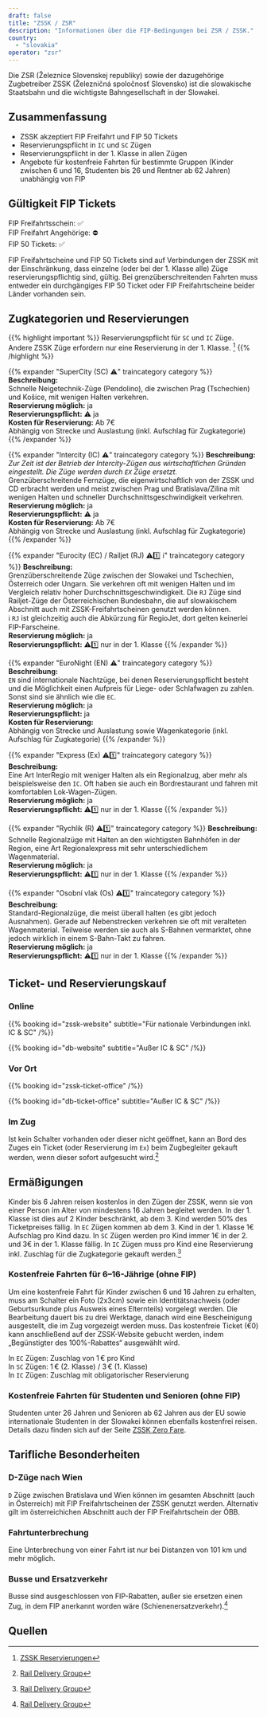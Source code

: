 ```yaml
---
draft: false
title: "ZSSK / ZSR"
description: "Informationen über die FIP-Bedingungen bei ZSR / ZSSK."
country:
  - "slovakia"
operator: "zsr"
---
```


Die ZSR (Železnice Slovenskej republiky) sowie der dazugehörige Zugbetreiber ZSSK (Železničná spoločnosť Slovensko) ist die slowakische Staatsbahn und die wichtigste Bahngesellschaft in der Slowakei.

## Zusammenfassung

- ZSSK akzeptiert FIP Freifahrt und FIP 50 Tickets
- Reservierungspflicht in `IC` und `SC` Zügen
- Reservierungspflicht in der 1. Klasse in allen Zügen
- Angebote für kostenfreie Fahrten für bestimmte Gruppen (Kinder zwischen 6 und 16, Studenten bis 26 und Rentner ab 62 Jahren) unabhängig von FIP

## Gültigkeit FIP Tickets

FIP Freifahrtsschein: ✅ \
FIP Freifahrt Angehörige: ⛔ \
FIP 50 Tickets: ✅

FIP Freifahrtscheine und FIP 50 Tickets sind auf Verbindungen der ZSSK mit der Einschränkung, dass einzelne (oder bei der 1. Klasse alle) Züge reservierungspflichtig sind, gültig. Bei grenzüberschreitenden Fahrten muss entweder ein durchgängiges FIP 50 Ticket oder FIP Freifahrtscheine beider Länder vorhanden sein.

## Zugkategorien und Reservierungen

{{% highlight important %}}
Reservierungspflicht für `SC` und `IC` Züge. Andere ZSSK Züge erfordern nur eine Reservierung in der 1. Klasse. [^2]
{{% /highlight %}}

{{% expander "SuperCity (SC) ⚠️" traincategory category %}}
**Beschreibung:** \
Schnelle Neigetechnik-Züge (Pendolino), die zwischen Prag (Tschechien) und Košice, mit wenigen Halten verkehren. \
**Reservierung möglich:** ja \
**Reservierungspflicht:** ⚠️ ja \
**Kosten für Reservierung:** Ab 7€ \
Abhängig von Strecke und Auslastung (inkl. Aufschlag für Zugkategorie)
{{% /expander %}}

{{% expander "Intercity (IC) ⚠️" traincategory category %}}
**Beschreibung:** \
*Zur Zeit ist der Betrieb der Intercity-Zügen aus wirtschaftlichen Gründen eingestellt. Die Züge werden durch `EX` Züge ersetzt.* \
Grenzüberschreitende Fernzüge, die eigenwirtschaftlich von der ZSSK und CD erbracht werden und meist zwischen Prag und Bratislava/Zilina mit wenigen Halten und schneller Durchschnittsgeschwindigkeit verkehren. \
**Reservierung möglich:** ja \
**Reservierungspflicht:** ⚠️ ja \
**Kosten für Reservierung:** Ab 7€ \
Abhängig von Strecke und Auslastung (inkl. Aufschlag für Zugkategorie)
{{% /expander %}}

{{% expander "Eurocity (EC) / Railjet (RJ) ⚠️1️⃣ ℹ️" traincategory category %}}
**Beschreibung:** \
Grenzüberschreitende Züge zwischen der Slowakei und Tschechien, Österreich oder Ungarn. Sie verkehren oft mit wenigen Halten und im Vergleich relativ hoher Durchschnittsgeschwindigkeit. Die `RJ` Züge sind Railjet-Züge der Österreichischen Bundesbahn, die auf slowakischem Abschnitt auch mit ZSSK-Freifahrtscheinen genutzt werden können. \
ℹ️ `RJ` ist gleichzeitig auch die Abkürzung für RegioJet, dort gelten keinerlei FIP-Farscheine. \
**Reservierung möglich:** ja \
**Reservierungspflicht:** ⚠️1️⃣ nur in der 1. Klasse
{{% /expander %}}

{{% expander "EuroNight (EN) ⚠️" traincategory category %}}
**Beschreibung:** \
`EN` sind internationale Nachtzüge, bei denen Reservierungspflicht besteht und die Möglichkeit einen Aufpreis für Liege- oder Schlafwagen zu zahlen. Sonst sind sie ähnlich wie die `EC`. \
**Reservierung möglich:** ja \
**Reservierungspflicht:** ja \
**Kosten für Reservierung:** \
Abhängig von Strecke und Auslastung sowie Wagenkategorie (inkl. Aufschlag für Zugkategorie)
{{% /expander %}}

{{% expander "Express (Ex) ⚠️1️⃣" traincategory category %}}
**Beschreibung:** \
Eine Art InterRegio mit weniger Halten als ein Regionalzug, aber mehr als beispielsweise den `IC`. Oft haben sie auch ein Bordrestaurant und fahren mit komfortablen Lok-Wagen-Zügen. \
**Reservierung möglich:** ja \
**Reservierungspflicht:** ⚠️1️⃣ nur in der 1. Klasse
{{% /expander %}}

{{% expander "Rychlik (R) ⚠️1️⃣" traincategory category %}}
**Beschreibung:** \
Schnelle Regionalzüge mit Halten an den wichtigsten Bahnhöfen in der Region, eine Art Regionalexpress mit sehr unterschiedlichem Wagenmaterial. \
**Reservierung möglich:** ja \
**Reservierungspflicht:** ⚠️1️⃣ nur in der 1. Klasse
{{% /expander %}}

{{% expander "Osobní vlak (Os) ⚠️1️⃣" traincategory category %}}
**Beschreibung:** \
Standard-Regionalzüge, die meist überall halten (es gibt jedoch Ausnahmen). Gerade auf Nebenstrecken verkehren sie oft mit veralteten Wagenmaterial. Teilweise werden sie auch als S-Bahnen vermarktet, ohne jedoch wirklich in einem S-Bahn-Takt zu fahren. \
**Reservierung möglich:** ja \
**Reservierungspflicht:** ⚠️1️⃣ nur in der 1. Klasse
{{% /expander %}}

## Ticket- und Reservierungskauf

### Online

{{% booking id="zssk-website"
    subtitle="Für nationale Verbindungen inkl. IC & SC"
/%}}

{{% booking id="db-website"
    subtitle="Außer IC & SC"
/%}}

### Vor Ort

{{% booking id="zssk-ticket-office" /%}}

{{% booking id="db-ticket-office"
    subtitle="Außer IC & SC"
/%}}

### Im Zug

Ist kein Schalter vorhanden oder dieser nicht geöffnet, kann an Bord des Zuges ein Ticket (oder Reservierung im `Ex`) beim Zugbegleiter gekauft werden, wenn dieser sofort aufgesucht wird.[^1]

## Ermäßigungen

Kinder bis 6 Jahren reisen kostenlos in den Zügen der ZSSK, wenn sie von einer Person im Alter von mindestens 16 Jahren begleitet werden. In der 1. Klasse ist dies auf 2 Kinder beschränkt, ab dem 3. Kind werden 50% des Ticketpreises fällig. In `EC` Zügen kommen ab dem 3. Kind in der 1. Klasse 1€ Aufschlag pro Kind dazu. In `SC` Zügen werden pro Kind immer 1€ in der 2. und 3€ in der 1. Klasse fällig. In `IC` Zügen muss pro Kind eine Reservierung inkl. Zuschlag für die Zugkategorie gekauft werden.[^1]

### Kostenfreie Fahrten für 6–16-Jährige (ohne FIP)

Um eine kostenfreie Fahrt für Kinder zwischen 6 und 16 Jahren zu erhalten, muss am Schalter ein Foto (2x3cm) sowie ein Identitätsnachweis (oder Geburtsurkunde plus Ausweis eines Elternteils) vorgelegt werden. Die Bearbeitung dauert bis zu drei Werktage, danach wird eine Bescheinigung ausgestellt, die im Zug vorgezeigt werden muss. Das kostenfreie Ticket (€0) kann anschließend auf der ZSSK-Website gebucht werden, indem „Begünstigter des 100%-Rabattes“ ausgewählt wird.

In `EC` Zügen: Zuschlag von 1 € pro Kind \
In `SC` Zügen: 1 € (2. Klasse) / 3 € (1. Klasse) \
In `IC` Zügen: Zuschlag mit obligatorischer Reservierung

### Kostenfreie Fahrten für Studenten und Senioren (ohne FIP)

Studenten unter 26 Jahren und Senioren ab 62 Jahren aus der EU sowie internationale Studenten in der Slowakei können ebenfalls kostenfrei reisen. Details dazu finden sich auf der Seite [ZSSK Zero Fare](https://www.zssk.sk/en/zero-fare/).

## Tarifliche Besonderheiten

### D-Züge nach Wien

`D` Züge zwischen Bratislava und Wien können im gesamten Abschnitt (auch in Österreich) mit FIP Freifahrtscheinen der ZSSK genutzt werden. Alternativ gilt im österreichichen Abschnitt auch der FIP Freifahrtschein der ÖBB.

### Fahrtunterbrechung

Eine Unterbrechung von einer Fahrt ist nur bei Distanzen von 101 km und mehr möglich.

### Busse und Ersatzverkehr

Busse sind ausgeschlossen von FIP-Rabatten, außer sie ersetzen einen Zug, in dem FIP anerkannt worden wäre (Schienenersatzverkehr).[^1]

## Quellen

[^1]: [Rail Delivery Group](https://www.raildeliverygroup.com/rst/europe-and-fip.html)
[^2]: [ZSSK Reservierungen](https://www.zssk.sk/en/seat-reservations)
